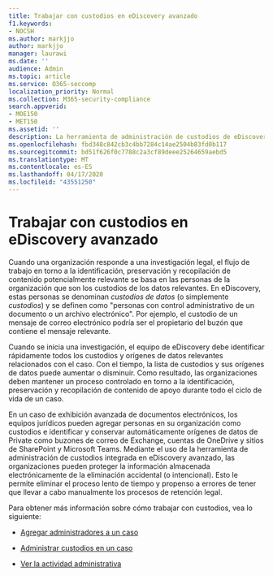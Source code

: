 ```yaml
---
title: Trabajar con custodios en eDiscovery avanzado
f1.keywords:
- NOCSH
ms.author: markjjo
author: markjjo
manager: laurawi
ms.date: ''
audience: Admin
ms.topic: article
ms.service: O365-seccomp
localization_priority: Normal
ms.collection: M365-security-compliance
search.appverid:
- MOE150
- MET150
ms.assetid: ''
description: La herramienta de administración de custodios de eDiscovery avanzado le permite administrar el flujo de trabajo en torno a la identificación, preservación y recopilación de datos asociados con las personas de interés en un caso legal.
ms.openlocfilehash: fbd348c842cb3c4bb7284c14ae2504b83fd0b117
ms.sourcegitcommit: bd51f626f0c7788c2a3cf89deee25264659aebd5
ms.translationtype: MT
ms.contentlocale: es-ES
ms.lasthandoff: 04/17/2020
ms.locfileid: "43551250"
---
```

# <a name="work-with-custodians-in-advanced-ediscovery"></a>Trabajar con custodios en eDiscovery avanzado

Cuando una organización responde a una investigación legal, el flujo de trabajo en torno a la identificación, preservación y recopilación de contenido potencialmente relevante se basa en las personas de la organización que son los custodios de los datos relevantes. En eDiscovery, estas personas se denominan *custodios de datos* (o simplemente *custodios*) y se definen como "personas con control administrativo de un documento o un archivo electrónico". Por ejemplo, el custodio de un mensaje de correo electrónico podría ser el propietario del buzón que contiene el mensaje relevante.  

Cuando se inicia una investigación, el equipo de eDiscovery debe identificar rápidamente todos los custodios y orígenes de datos relevantes relacionados con el caso. Con el tiempo, la lista de custodios y sus orígenes de datos puede aumentar o disminuir. Como resultado, las organizaciones deben mantener un proceso controlado en torno a la identificación, preservación y recopilación de contenido de apoyo durante todo el ciclo de vida de un caso.

En un caso de exhibición avanzada de documentos electrónicos, los equipos jurídicos pueden agregar personas en su organización como custodios e identificar y conservar automáticamente orígenes de datos de Private como buzones de correo de Exchange, cuentas de OneDrive y sitios de SharePoint y Microsoft Teams. Mediante el uso de la herramienta de administración de custodios integrada en eDiscovery avanzado, las organizaciones pueden proteger la información almacenada electrónicamente de la eliminación accidental (o intencional). Esto le permite eliminar el proceso lento de tiempo y propenso a errores de tener que llevar a cabo manualmente los procesos de retención legal. 

Para obtener más información sobre cómo trabajar con custodios, vea lo siguiente: 

- [Agregar administradores a un caso](add-custodians-to-case.md)

- [Administrar custodios en un caso](manage-new-custodians.md)

- [Ver la actividad administrativa](view-custodian-activity.md)
